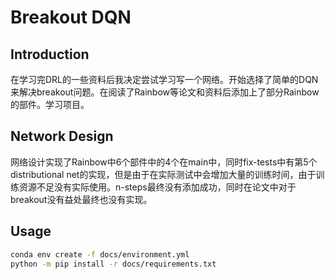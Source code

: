 # Breakout DQN
## Introduction
在学习完DRL的一些资料后我决定尝试学习写一个网络。开始选择了简单的DQN来解决breakout问题。在阅读了Rainbow等论文和资料后添加上了部分Rainbow的部件。学习项目。
## Network Design
网络设计实现了Rainbow中6个部件中的4个在main中，同时fix-tests中有第5个distributional net的实现，但是由于在实际测试中会增加大量的训练时间，由于训练资源不足没有实际使用。n-steps最终没有添加成功，同时在论文中对于breakout没有益处最终也没有实现。
## Usage
```bash
conda env create -f docs/environment.yml
python -m pip install -r docs/requirements.txt
```

